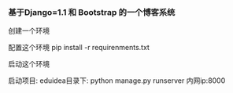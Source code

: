 
### 基于Django=1.1 和 Bootstrap 的一个博客系统


创建一个环境

配置这个环境  pip install -r requirenments.txt

启动这个环境

启动项目: eduidea目录下: python manage.py runserver 内网ip:8000